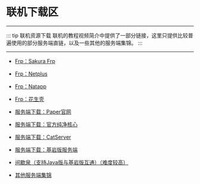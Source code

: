 # 联机下载区

---

::: tip 联机资源下载
联机的教程视频简介中提供了一部分链接，这里只提供比较普遍使用的部分服务端直链，以及一些其他的服务端集锦。
:::

---

- [Frp：Sakura Frp](https://www.natfrp.com/)


- [Frp：Netplus](http://netplus.idc25.cn/)


- [Frp：Natapp](https://natapp.cn/)


- [Frp：花生壳](https://hsk.oray.com/)


- [服务端下载：Paper官网](https://papermc.io/downloads)


- [服务端下载：官方纯净核心](https://mcversions.net/)


- [服务端下载：CatServer](https://github.com/Luohuayu/CatServer/)


- [服务端下载：基岩版服务端](https://www.minecraft.net/en-us/download/server/bedrock)


- [间歇泉（支持Java版与基岩版互通）（难度较高）](https://geysermc.org/)


- [其他服务端集锦](https://minecraft.fandom.com/zh/wiki/%E5%AE%9A%E5%88%B6%E6%9C%8D%E5%8A%A1%E5%99%A8)
